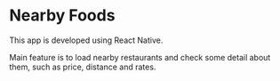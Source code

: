 # Nearby Foods
This app is developed using React Native. 

Main feature is to load nearby restaurants and check some detail about them, such as price, distance and rates.

